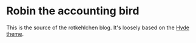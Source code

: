 # Robin the accounting bird

This is the source of the rotkehlchen blog. It's loosely based on the [Hyde theme](https://github.com/poole/hyde).





